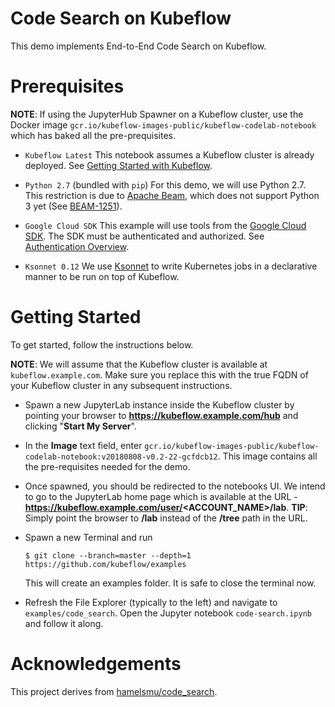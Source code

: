 # Code Search on Kubeflow

This demo implements End-to-End Code Search on Kubeflow.

# Prerequisites

**NOTE**: If using the JupyterHub Spawner on a Kubeflow cluster, use the Docker image 
`gcr.io/kubeflow-images-public/kubeflow-codelab-notebook` which has baked all the pre-prequisites.

* `Kubeflow Latest`
  This notebook assumes a Kubeflow cluster is already deployed. See
  [Getting Started with Kubeflow](https://www.kubeflow.org/docs/started/getting-started/).

* `Python 2.7` (bundled with `pip`) 
  For this demo, we will use Python 2.7. This restriction is due to [Apache Beam](https://beam.apache.org/),
  which does not support Python 3 yet (See [BEAM-1251](https://issues.apache.org/jira/browse/BEAM-1251)).

* `Google Cloud SDK`
  This example will use tools from the [Google Cloud SDK](https://cloud.google.com/sdk/). The SDK 
  must be authenticated and authorized. See
  [Authentication Overview](https://cloud.google.com/docs/authentication/).
  
* `Ksonnet 0.12`
  We use [Ksonnet](https://ksonnet.io/) to write Kubernetes jobs in a declarative manner to be run
  on top of Kubeflow.

# Getting Started

To get started, follow the instructions below.

**NOTE**: We will assume that the Kubeflow cluster is available at `kubeflow.example.com`. Make sure
you replace this with the true FQDN of your Kubeflow cluster in any subsequent instructions.

* Spawn a new JupyterLab instance inside the Kubeflow cluster by pointing your browser to
  **https://kubeflow.example.com/hub** and clicking "**Start My Server**".

* In the **Image** text field, enter `gcr.io/kubeflow-images-public/kubeflow-codelab-notebook:v20180808-v0.2-22-gcfdcb12`.
  This image contains all the pre-requisites needed for the demo.
  
* Once spawned, you should be redirected to the notebooks UI. We intend to go to the JupyterLab home
  page which is available at the URL - **https://kubeflow.example.com/user/<ACCOUNT_NAME>/lab**.
  **TIP**: Simply point the browser to **/lab** instead of the **/tree** path in the URL.
  
* Spawn a new Terminal and run
  ```
  $ git clone --branch=master --depth=1 https://github.com/kubeflow/examples
  ```
  This will create an examples folder. It is safe to close the terminal now.
  
* Refresh the File Explorer (typically to the left) and navigate to `examples/code_search`. Open
  the Jupyter notebook `code-search.ipynb` and follow it along.

# Acknowledgements

This project derives from [hamelsmu/code_search](https://github.com/hamelsmu/code_search).
